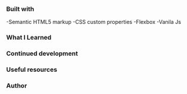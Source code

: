 ### Built with

-Semantic HTML5 markup
-CSS custom properties
-Flexbox
-Vanila Js

### What I Learned

### Continued development

### Useful resources

### Author

